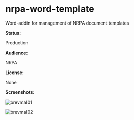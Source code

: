 # nrpa-word-template

Word-addin for management of NRPA document templates

__Status:__

Production

__Audience:__

NRPA

__License:__

None

__Screenshots:__

![brevmal01](https://cloud.githubusercontent.com/assets/1276717/16151324/b164a8b0-349c-11e6-9265-c3de40c7483d.png)

![brevmal02](https://cloud.githubusercontent.com/assets/1276717/16151328/b561efb8-349c-11e6-9fec-e1d8253ef07f.png)